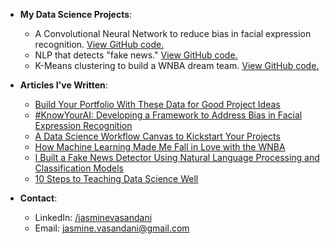  - **My Data Science Projects**:
   - A Convolutional Neural Network to reduce bias in facial expression recognition. [View GitHub code.](https://github.com/jasminevasandani/know-your-ai)
   - NLP that detects "fake news." [View GitHub code.](https://github.com/jasminevasandani/NLP_Classification_Model_FakeNews)
   - K-Means clustering to build a WNBA dream team. [View GitHub code.](https://github.com/jasminevasandani/WNBA_Teams_Clustering)
   
 - **Articles I've Written**: 
   - [Build Your Portfolio With These Data for Good Project Ideas](https://towardsdatascience.com/build-your-portfolio-with-these-data-for-good-project-ideas-919254357a66)
   - [#KnowYourAI: Developing a Framework to Address Bias in Facial Expression Recognition](http://bit.ly/KnowYourAI)
   - [A Data Science Workflow Canvas to Kickstart Your Projects](https://towardsdatascience.com/a-data-science-workflow-canvas-to-kickstart-your-projects-db62556be4d0)
   - [How Machine Learning Made Me Fall in Love with the WNBA](https://medium.com/p/how-machine-learning-made-me-fall-in-love-with-the-wnba-278f06eee503?source=email-7ee6a045d4f5--writer.postDistributed&sk=e720b1fe967da38b2c7f4b693a34ca96)
   - [I Built a Fake News Detector Using Natural Language Processing and Classification Models](https://towardsdatascience.com/i-built-a-fake-news-detector-using-natural-language-processing-and-classification-models-da180338860e)
   - [10 Steps to Teaching Data Science Well](https://towardsdatascience.com/10-steps-to-teaching-data-science-well-322966188323)
   
  - **Contact**:
    - LinkedIn: [/jasminevasandani](https://www.linkedin.com/in/jasminevasandani/)
    - Email: jasmine.vasandani@gmail.com


